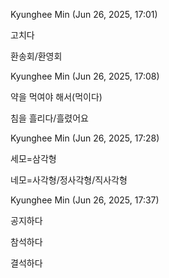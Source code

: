 Kyunghee Min (Jun 26, 2025, 17:01)

고치다

환송회/환영회

Kyunghee Min (Jun 26, 2025, 17:08)

약을 먹여야 해서(먹이다)

침을 흘리다/흘렸어요

Kyunghee Min (Jun 26, 2025, 17:28)

세모=삼각형

네모=사각형/정사각형/직사각형

Kyunghee Min (Jun 26, 2025, 17:37)

공지하다

참석하다

결석하다